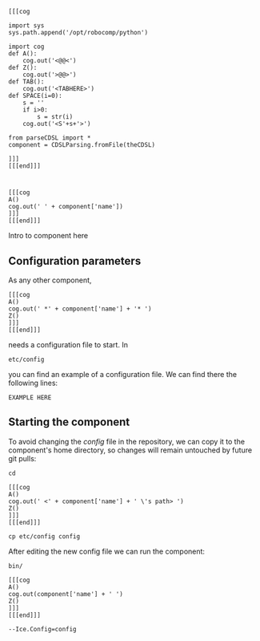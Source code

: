```
[[[cog

import sys
sys.path.append('/opt/robocomp/python')

import cog
def A():
	cog.out('<@@<')
def Z():
	cog.out('>@@>')
def TAB():
	cog.out('<TABHERE>')
def SPACE(i=0):
	s = ''
	if i>0:
		s = str(i)
	cog.out('<S'+s+'>')

from parseCDSL import *
component = CDSLParsing.fromFile(theCDSL)

]]]
[[[end]]]
```
#
```
[[[cog
A()
cog.out(' ' + component['name'])
]]]
[[[end]]]
```
Intro to component here


## Configuration parameters
As any other component,
```
[[[cog
A()
cog.out(' *' + component['name'] + '* ')
Z()
]]]
[[[end]]]
```
needs a configuration file to start. In

    etc/config

you can find an example of a configuration file. We can find there the following lines:

    EXAMPLE HERE

    
## Starting the component
To avoid changing the *config* file in the repository, we can copy it to the component's home directory, so changes will remain untouched by future git pulls:

    cd

```
[[[cog
A()
cog.out(' <' + component['name'] + ' \'s path> ')
Z()
]]]
[[[end]]]
```

    cp etc/config config
    
After editing the new config file we can run the component:

    bin/

```
[[[cog
A()
cog.out(component['name'] + ' ')
Z()
]]]
[[[end]]]
```

    --Ice.Config=config
